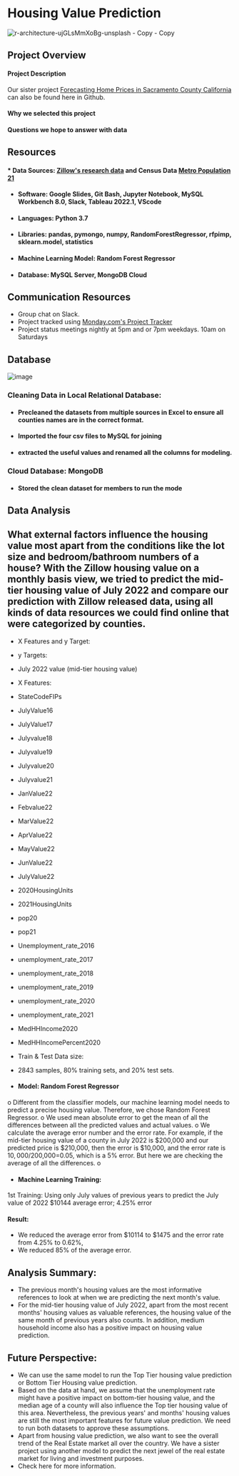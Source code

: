 

# Housing Value Prediction

![r-architecture-ujGLsMmXoBg-unsplash - Copy - Copy](https://user-images.githubusercontent.com/102890151/184289324-70cc4694-fb49-44e5-acf5-2fd669545f6f.jpg)

## Project Overview
#### Project Description



Our sister project [Forecasting Home Prices in Sacramento County California](https://github.com/SringayKeno/forecasting-home-prices-sacramento-county) can also be found here in Github.

#### Why we selected this project



#### Questions we hope to answer with data


## Resources

#### * Data Sources: <a href="https://www.zillow.com/research/data/" >Zillow's research data</a> and Census Data <a href="https://www.census.gov/programs-surveys/popest/data/tables.html" >Metro Population 21</a>
     
* ####  Software: Google Slides, Git Bash, Jupyter Notebook, MySQL Workbench 8.0, Slack,  Tableau 2022.1, VScode
* ####  Languages: Python 3.7
* ####  Libraries:  pandas, pymongo, numpy, RandomForestRegressor, rfpimp, sklearn.model, statistics
* ####  Machine Learning Model: Random Forest Regressor
* ####  Database: MySQL Server, MongoDB Cloud

## Communication Resources

* Group chat on Slack.
* Project tracked using <a href="https://finalproject7.monday.com/boards/3094167465" >Monday.com's Project Tracker</a>
* Project status meetings nightly at 5pm and or 7pm weekdays. 10am on Saturdays


## Database
![image](https://user-images.githubusercontent.com/103475613/185799553-454b1e1c-a710-468e-b479-09a0faf7c709.png)

### Cleaning Data in Local Relational Database:
* #### Precleaned the datasets from multiple sources in Excel to ensure all counties names are in the correct format.
* #### Imported the four csv files to MySQL for joining 
* #### extracted the useful values and renamed all the columns for modeling.
### Cloud Database: MongoDB 
* #### Stored the clean dataset for members to run the mode

## Data Analysis

What external factors influence the housing value most apart from the conditions like the lot size and bedroom/bathroom numbers of a house? With the Zillow housing value on a monthly basis view, we tried to predict the mid-tier housing value of July 2022 and compare our prediction with Zillow released data, using all kinds of data resources we could find online that were categorized by counties.
--------------------------------
-	X Features and y Target:
-	y Targets: 
-	July 2022 value (mid-tier housing value)
-    X Features:
-	StateCodeFIPs           
-	JulyValue16               
-	JulyValue17               
-	Julyvalue18               
-	Julyvalue19               
-	Julyvalue20               
-	Julyvalue21               
-	JanValue22                
-	Febvalue22                
-	MarValue22                
-	AprValue22                
-	MayValue22                
-	JunValue22                
-	JulyValue22               
-	2020HousingUnits          
-    2021HousingUnits          
-    pop20                     
-    pop21                     
-    Unemployment_rate_2016     
-	unemployment_rate_2017    
-	unemployment_rate_2018     
-	unemployment_rate_2019     
-	unemployment_rate_2020     
-	unemployment_rate_2021      
-    MedHHIncome2020             
-	MedHHIncomePercent2020     
-	Train & Test Data size:
-	2843 samples, 80% training sets, and 20% test sets.

-	#### Model: Random Forest Regressor
o	Different from the classifier models, our machine learning model needs to predict a precise housing value. Therefore, we chose Random Forest Regressor.
o	We used mean absolute error to get the mean of all the differences between all the predicted values and actual values.
o	We calculate the average error number and the error rate. For example, if the mid-tier housing value of a county in July 2022 is $200,000 and our predicted price is $210,000, then the error is $10,000, and the error rate is $10,000/$200,000=0.05, which is a 5%  error. But here we are checking the average of all the differences.
o	
-	#### Machine Learning Training:
1st Training: Using only July values of previous years to predict the July value of 2022
$10144 average error;  4.25% error
 
  
#### Result:
-	We reduced the average error from $10114 to $1475 and the error rate from 4.25% to 0.62%,
-	We reduced 85% of the average error.

## Analysis Summary:
-	The previous month's housing values are the most informative references to look at when we are predicting the next month's value.
-	For the mid-tier housing value of July 2022, apart from the most recent months' housing values as valuable references, the housing value of the same month of previous years also counts. In addition, medium household income also has a positive impact on housing value prediction.

 

## Future Perspective:
-	We can use the same model to run the Top Tier housing value prediction or Bottom Tier Housing value prediction. 
-	Based on the data at hand, we assume that the unemployment rate might have a positive impact on bottom-tier housing value, and the median age of a county will also influence the Top tier housing value of this area. Nevertheless, the previous years' and months' housing values are still the most important features for future value prediction. We need to run both datasets to approve these assumptions.
-	Apart from housing value prediction, we also want to see the overall trend of the Real Estate market all over the country. We have a sister project using another model to predict the next jewel of the real estate market for living and investment purposes.
-	Check here for more information.




